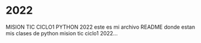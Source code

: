 # 2022
MISION TIC CICLO1 PYTHON 2022
este es mi archivo README donde estan mis clases de python mision tic ciclo1 2022...
